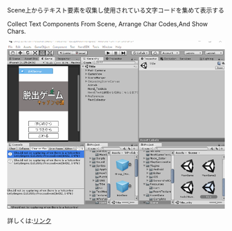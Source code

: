 Scene上からテキスト要素を収集し使用されている文字コードを集めて表示する

Collect Text Components From Scene, Arrange Char Codes,And Show Chars.

![aaa](https://github.com/OhkuboSGMS/TextCollector/blob/master/Images/preview.gif?raw=true)

詳しくは:[リンク](https://qiita.com/Alt_Shift_N/items/f0b4f2da9f0b219f69e2)